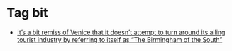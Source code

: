 <!--
title: Tag bit
date: 2020-06-28T14:38:48.151Z
tags:
-->
# Tag bit

 * [It’s a bit remiss of Venice that it doesn’t attempt to turn around its ailing tourist industry by referring to itself as “The Birmingham of the South”](142469124562.md)
